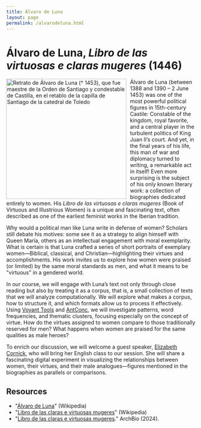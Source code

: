 ```yaml
---
title: Álvaro de Luna
layout: page
permalink: /alvarodeluna.html
---
```

# Álvaro de Luna, *Libro de las virtuosas e claras mugeres* (1446)

<img src="https://upload.wikimedia.org/wikipedia/commons/3/3f/Alvaro_de_luna.jpg" alt="Retrato de Álvaro de Luna († 1453), que fue maestre de la Orden de Santiago y condestable de Castilla, en el retablo de la capilla de Santiago de la catedral de Toledo" style="width:320px; float:left;  margin-right:10px">

Álvaro de Luna (between 1388 and 1390 – 2 June 1453) was one of the most powerful political figures in 15th-century Castile: Constable of the kingdom, royal favorite, and a central player in the turbulent politics of King Juan II’s court. And yet, in the final years of his life, this man of war and diplomacy turned to writing, a remarkable act in itself! Even more surprising is the subject of his only known literary work: a collection of biographies dedicated entirely to women. His *Libro de las virtuosas e claras mugeres* (Book of Virtuous and Illustrious Women) is a unique and fascinating text, often described as one of the earliest feminist works in the Iberian tradition.

Why would a political man like Luna write in defense of women? Scholars still debate his motives: some see it as a strategy to align himself with Queen María, others as an intellectual engagement with moral exemplarity. What is certain is that Luna crafted a series of short portraits of exemplary women—Biblical, classical, and Christian—highlighting their virtues and accomplishments. His work invites us to explore how women were praised (or limited) by the same moral standards as men, and what it means to be "virtuous" in a gendered world.

In our course, we will engage with Luna’s text not only through close reading but also by treating it as a corpus, that is, a small collection of texts that we will analyze computationally. We will explore what makes a corpus, how to structure it, and which formats allow us to process it effectively. Using [Voyant Tools](https://voyant-tools.org/) and [AntConc](https://www.laurenceanthony.net/software/antconc/), we will investigate patterns, word frequencies, and thematic clusters, focusing especially on the concept of virtue. How do the virtues assigned to women compare to those traditionally reserved for men? What happens when women are praised for the same qualities as male heroes?

To enrich our discussion, we will welcome a guest speaker, [Elizabeth Cornick](https://english.as.miami.edu/phd-program/current-phd-students/index.html), who will bring her English class to our session. She will share a fascinating digital experiment in visualizing the relationships between women, their virtues, and their male analogues—figures mentioned in the biographies as parallels or comparisons.

## Resources 

- "[Álvaro de Luna](https://es.wikipedia.org/wiki/%C3%81lvaro_de_Luna)" (Wikipedia)
- "[Libro de las claras e virtuosas mugeres](https://es.wikipedia.org/wiki/Libro_de_las_claras_e_virtuosas_mugeres)" (Wikipedia)
- "[Libro de las claras e virtuosas mugeres](https://archbio.miami.edu/works/libro-de-las-claras-e-virtuosas-mugeres)." ArchBio (2024). 
